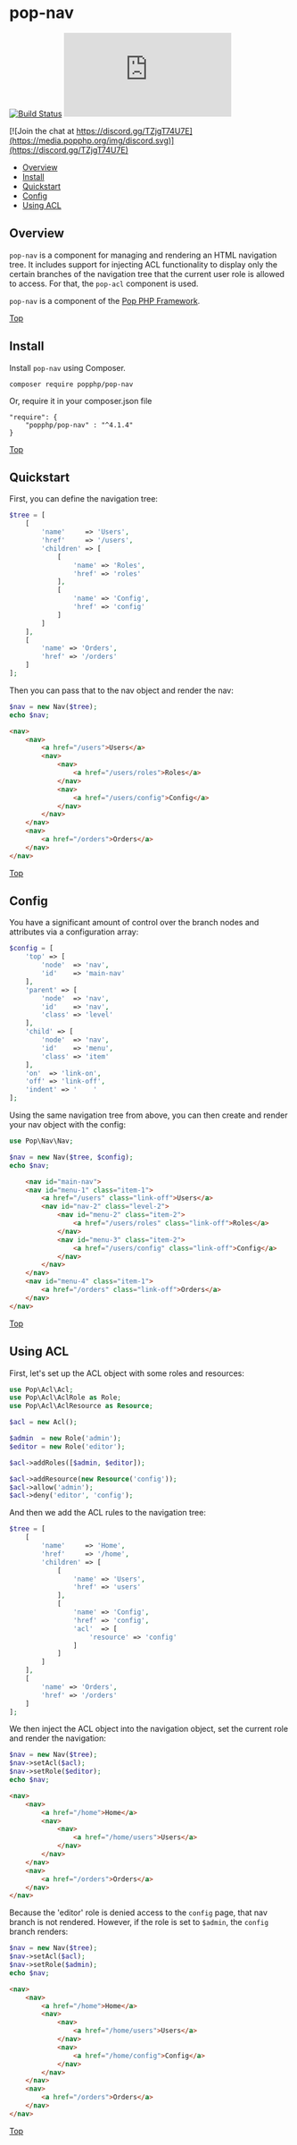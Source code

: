 pop-nav
=======

[![Build Status](https://github.com/popphp/pop-nav/workflows/phpunit/badge.svg)](https://github.com/popphp/pop-nav/actions)
[![Coverage Status](http://cc.popphp.org/coverage.php?comp=pop-nav)](http://cc.popphp.org/pop-nav/)

[![Join the chat at https://discord.gg/TZjgT74U7E](https://media.popphp.org/img/discord.svg)](https://discord.gg/TZjgT74U7E)

* [Overview](#overview)
* [Install](#install)
* [Quickstart](#quickstart)
* [Config](#config)
* [Using ACL](#using-acl)

Overview
--------
`pop-nav` is a component for managing and rendering an HTML navigation tree. It includes support for
injecting ACL functionality to display only the certain branches of the navigation tree that the
current user role is allowed to access. For that, the `pop-acl` component is used.

`pop-nav` is a component of the [Pop PHP Framework](https://www.popphp.org/).

[Top](#pop-nav)

Install
-------

Install `pop-nav` using Composer.

    composer require popphp/pop-nav

Or, require it in your composer.json file

    "require": {
        "popphp/pop-nav" : "^4.1.4"
    }

[Top](#pop-nav)

Quickstart
----------

First, you can define the navigation tree:

```php
$tree = [
    [
        'name'     => 'Users',
        'href'     => '/users',
        'children' => [
            [
                'name' => 'Roles',
                'href' => 'roles'
            ],
            [
                'name' => 'Config',
                'href' => 'config'
            ]
        ]
    ],
    [
        'name' => 'Orders',
        'href' => '/orders'
    ]
];
```

Then you can pass that to the nav object and render the nav:

```php
$nav = new Nav($tree);
echo $nav;
```

```html
<nav>
    <nav>
        <a href="/users">Users</a>
        <nav>
            <nav>
                <a href="/users/roles">Roles</a>
            </nav>
            <nav>
                <a href="/users/config">Config</a>
            </nav>
        </nav>
    </nav>
    <nav>
        <a href="/orders">Orders</a>
    </nav>
</nav>

```

[Top](#pop-nav)

Config
------

You have a significant amount of control over the branch nodes and attributes
via a configuration array:

```php
$config = [
    'top' => [
        'node'  => 'nav',
        'id'    => 'main-nav'
    ],
    'parent' => [
        'node'  => 'nav',
        'id'    => 'nav',
        'class' => 'level'
    ],
    'child' => [
        'node'  => 'nav',
        'id'    => 'menu',
        'class' => 'item'
    ],
    'on'  => 'link-on',
    'off' => 'link-off',
    'indent' => '    '
];
```

Using the same navigation tree from above, you can then create and render your nav object
with the config:

```php
use Pop\Nav\Nav;

$nav = new Nav($tree, $config);
echo $nav;
```

```html
    <nav id="main-nav">
    <nav id="menu-1" class="item-1">
        <a href="/users" class="link-off">Users</a>
        <nav id="nav-2" class="level-2">
            <nav id="menu-2" class="item-2">
                <a href="/users/roles" class="link-off">Roles</a>
            </nav>
            <nav id="menu-3" class="item-2">
                <a href="/users/config" class="link-off">Config</a>
            </nav>
        </nav>
    </nav>
    <nav id="menu-4" class="item-1">
        <a href="/orders" class="link-off">Orders</a>
    </nav>
</nav>
```

[Top](#pop-nav)

Using ACL
---------

First, let's set up the ACL object with some roles and resources:

```php
use Pop\Acl\Acl;
use Pop\Acl\AclRole as Role;
use Pop\Acl\AclResource as Resource;

$acl = new Acl();

$admin  = new Role('admin');
$editor = new Role('editor');

$acl->addRoles([$admin, $editor]);

$acl->addResource(new Resource('config'));
$acl->allow('admin');
$acl->deny('editor', 'config');
```

And then we add the ACL rules to the navigation tree:

```php
$tree = [
    [
        'name'     => 'Home',
        'href'     => '/home',
        'children' => [
            [
                'name' => 'Users',
                'href' => 'users'
            ],
            [
                'name' => 'Config',
                'href' => 'config',
                'acl'  => [
                    'resource' => 'config'
                ]
            ]
        ]
    ],
    [
        'name' => 'Orders',
        'href' => '/orders'
    ]
];
```

We then inject the ACL object into the navigation object, set the current role and render the navigation:

```php
$nav = new Nav($tree);
$nav->setAcl($acl);
$nav->setRole($editor);
echo $nav;
```

```html
<nav>
    <nav>
        <a href="/home">Home</a>
        <nav>
            <nav>
                <a href="/home/users">Users</a>
            </nav>
        </nav>
    </nav>
    <nav>
        <a href="/orders">Orders</a>
    </nav>
</nav>
```

Because the 'editor' role is denied access to the `config` page, that nav branch is not rendered. However,
if the role is set to `$admin`, the `config` branch renders:

```php
$nav = new Nav($tree);
$nav->setAcl($acl);
$nav->setRole($admin);
echo $nav;
```

```html
<nav>
    <nav>
        <a href="/home">Home</a>
        <nav>
            <nav>
                <a href="/home/users">Users</a>
            </nav>
            <nav>
                <a href="/home/config">Config</a>
            </nav>
        </nav>
    </nav>
    <nav>
        <a href="/orders">Orders</a>
    </nav>
</nav>
```

[Top](#pop-nav)
